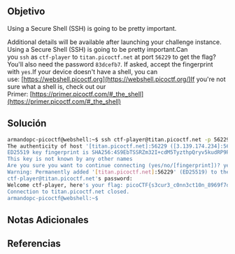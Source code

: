 ## Objetivo
Using a Secure Shell (SSH) is going to be pretty important.

Additional details will be available after launching your challenge instance.
Using a Secure Shell (SSH) is going to be pretty important.Can you `ssh` as `ctf-player` to `titan.picoctf.net` at port `56229` to get the flag?You'll also need the password `83dcefb7`. If asked, accept the fingerprint with `yes`.If your device doesn't have a shell, you can use: [https://webshell.picoctf.org](https://webshell.picoctf.org/)If you're not sure what a shell is, check out our Primer: [https://primer.picoctf.com/#_the_shell](https://primer.picoctf.com/#_the_shell)
## Solución
```bash
armandopc-picoctf@webshell:~$ ssh ctf-player@titan.picoctf.net -p 56229
The authenticity of host '[titan.picoctf.net]:56229 ([3.139.174.234]:56229)' can't be established.
ED25519 key fingerprint is SHA256:4S9EbTSSRZm32I+cdM5TyzthpQryv5kudRP9PIKT7XQ.
This key is not known by any other names
Are you sure you want to continue connecting (yes/no/[fingerprint])? yes
Warning: Permanently added '[titan.picoctf.net]:56229' (ED25519) to the list of known hosts.
ctf-player@titan.picoctf.net's password: 
Welcome ctf-player, here's your flag: picoCTF{s3cur3_c0nn3ct10n_8969f7d3}
Connection to titan.picoctf.net closed.
armandopc-picoctf@webshell:~$ 
```

## Notas Adicionales
## Referencias